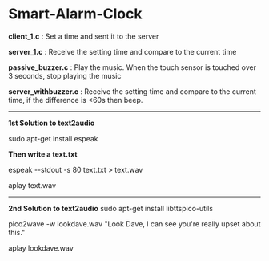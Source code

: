 # Smart-Alarm-Clock

**client_1.c** : Set a time and sent it to the server

**server_1.c** : Receive the setting time and compare to the current time

**passive_buzzer.c** : Play the music. When the touch sensor is touched over 3 seconds, stop playing the music

**server_withbuzzer.c** : Receive the setting time and compare to the current time, if the difference is <60s then beep.

----
**1st Solution to text2audio**

  sudo apt-get install espeak

**Then write a text.txt**

  espeak --stdout -s 80 text.txt > text.wav
  
  aplay text.wav
  
------
**2nd Solution to text2audio**
sudo apt-get install libttspico-utils

pico2wave -w lookdave.wav "Look Dave, I can see you're really upset about this." 

aplay lookdave.wav
